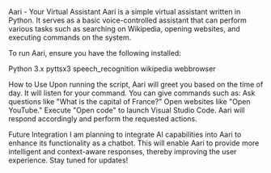 
Aari - Your Virtual Assistant
Aari is a simple virtual assistant written in Python. It serves as a basic voice-controlled assistant that can perform various tasks such as searching on Wikipedia, opening websites, and executing commands on the system.

To run Aari, ensure you have the following installed:

Python 3.x
pyttsx3
speech_recognition
wikipedia
webbrowser

How to Use
Upon running the script, Aari will greet you based on the time of day.
It will listen for your command.
You can give commands such as:
Ask questions like "What is the capital of France?"
Open websites like "Open YouTube."
Execute "Open code" to launch Visual Studio Code.
Aari will respond accordingly and perform the requested actions.

Future Integration
I am planning to integrate AI capabilities into Aari to enhance its functionality as a chatbot. This will enable Aari to provide more intelligent and context-aware responses, thereby improving the user experience. Stay tuned for updates!
